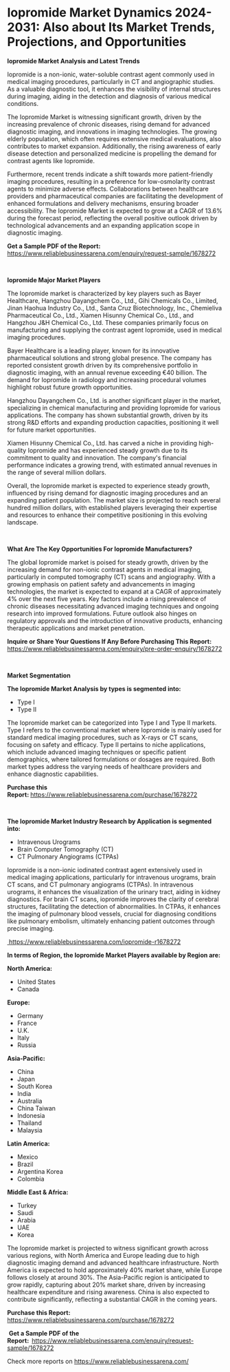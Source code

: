 <p><h1>Iopromide Market Dynamics 2024-2031: Also about Its Market Trends, Projections, and Opportunities</h1></p><p><strong>Iopromide Market Analysis and Latest Trends</strong></p>
<p><p>Iopromide is a non-ionic, water-soluble contrast agent commonly used in medical imaging procedures, particularly in CT and angiographic studies. As a valuable diagnostic tool, it enhances the visibility of internal structures during imaging, aiding in the detection and diagnosis of various medical conditions.</p><p>The Iopromide Market is witnessing significant growth, driven by the increasing prevalence of chronic diseases, rising demand for advanced diagnostic imaging, and innovations in imaging technologies. The growing elderly population, which often requires extensive medical evaluations, also contributes to market expansion. Additionally, the rising awareness of early disease detection and personalized medicine is propelling the demand for contrast agents like Iopromide.</p><p>Furthermore, recent trends indicate a shift towards more patient-friendly imaging procedures, resulting in a preference for low-osmolarity contrast agents to minimize adverse effects. Collaborations between healthcare providers and pharmaceutical companies are facilitating the development of enhanced formulations and delivery mechanisms, ensuring broader accessibility. The Iopromide Market is expected to grow at a CAGR of 13.6% during the forecast period, reflecting the overall positive outlook driven by technological advancements and an expanding application scope in diagnostic imaging.</p></p>
<p><strong>Get a Sample PDF of the Report:&nbsp;</strong> <a href="https://www.reliablebusinessarena.com/enquiry/request-sample/1678272?utm_campaign=1902&utm_medium=2&utm_source=Github&utm_content=ia&utm_term=28122024&utm_id=iopromide">https://www.reliablebusinessarena.com/enquiry/request-sample/1678272</a></p>
<p>&nbsp;</p>
<p><strong>Iopromide Major Market Players</strong></p>
<p><p>The Iopromide market is characterized by key players such as Bayer Healthcare, Hangzhou Dayangchem Co., Ltd., Gihi Chemicals Co., Limited, Jinan Haohua Industry Co., Ltd., Santa Cruz Biotechnology, Inc., Chemieliva Pharmaceutical Co., Ltd., Xiamen Hisunny Chemical Co., Ltd., and Hangzhou J&H Chemical Co., Ltd. These companies primarily focus on manufacturing and supplying the contrast agent Iopromide, used in medical imaging procedures.</p><p>Bayer Healthcare is a leading player, known for its innovative pharmaceutical solutions and strong global presence. The company has reported consistent growth driven by its comprehensive portfolio in diagnostic imaging, with an annual revenue exceeding €40 billion. The demand for Iopromide in radiology and increasing procedural volumes highlight robust future growth opportunities.</p><p>Hangzhou Dayangchem Co., Ltd. is another significant player in the market, specializing in chemical manufacturing and providing Iopromide for various applications. The company has shown substantial growth, driven by its strong R&D efforts and expanding production capacities, positioning it well for future market opportunities.</p><p>Xiamen Hisunny Chemical Co., Ltd. has carved a niche in providing high-quality Iopromide and has experienced steady growth due to its commitment to quality and innovation. The company's financial performance indicates a growing trend, with estimated annual revenues in the range of several million dollars.</p><p>Overall, the Iopromide market is expected to experience steady growth, influenced by rising demand for diagnostic imaging procedures and an expanding patient population. The market size is projected to reach several hundred million dollars, with established players leveraging their expertise and resources to enhance their competitive positioning in this evolving landscape.</p></p>
<p>&nbsp;</p>
<p><strong>What Are The Key Opportunities For Iopromide Manufacturers?</strong></p>
<p><p>The global Iopromide market is poised for steady growth, driven by the increasing demand for non-ionic contrast agents in medical imaging, particularly in computed tomography (CT) scans and angiography. With a growing emphasis on patient safety and advancements in imaging technologies, the market is expected to expand at a CAGR of approximately 4% over the next five years. Key factors include a rising prevalence of chronic diseases necessitating advanced imaging techniques and ongoing research into improved formulations. Future outlook also hinges on regulatory approvals and the introduction of innovative products, enhancing therapeutic applications and market penetration.</p></p>
<p><strong>Inquire or Share Your Questions If Any Before Purchasing This Report:</strong> <a href="https://www.reliablebusinessarena.com/enquiry/pre-order-enquiry/1678272?utm_campaign=1902&utm_medium=2&utm_source=Github&utm_content=ia&utm_term=28122024&utm_id=iopromide">https://www.reliablebusinessarena.com/enquiry/pre-order-enquiry/1678272</a></p>
<p>&nbsp;</p>
<p><strong>Market Segmentation</strong></p>
<p><strong>The Iopromide Market Analysis by types is segmented into:</strong></p>
<p><ul><li>Type I</li><li>Type II</li></ul></p>
<p><p>The Iopromide market can be categorized into Type I and Type II markets. Type I refers to the conventional market where Iopromide is mainly used for standard medical imaging procedures, such as X-rays or CT scans, focusing on safety and efficacy. Type II pertains to niche applications, which include advanced imaging techniques or specific patient demographics, where tailored formulations or dosages are required. Both market types address the varying needs of healthcare providers and enhance diagnostic capabilities.</p></p>
<p><strong>Purchase this Report:&nbsp;</strong><a href="https://www.reliablebusinessarena.com/purchase/1678272?utm_campaign=1902&utm_medium=2&utm_source=Github&utm_content=ia&utm_term=28122024&utm_id=iopromide">https://www.reliablebusinessarena.com/purchase/1678272</a></p>
<p>&nbsp;</p>
<p><strong>The Iopromide Market Industry Research by Application is segmented into:</strong></p>
<p><ul><li>Intravenous Urograms</li><li>Brain Computer Tomography (CT)</li><li>CT Pulmonary Angiograms (CTPAs)</li></ul></p>
<p><p>Iopromide is a non-ionic iodinated contrast agent extensively used in medical imaging applications, particularly for intravenous urograms, brain CT scans, and CT pulmonary angiograms (CTPAs). In intravenous urograms, it enhances the visualization of the urinary tract, aiding in kidney diagnostics. For brain CT scans, iopromide improves the clarity of cerebral structures, facilitating the detection of abnormalities. In CTPAs, it enhances the imaging of pulmonary blood vessels, crucial for diagnosing conditions like pulmonary embolism, ultimately enhancing patient outcomes through precise imaging.</p></p>
<p><a href="https://www.reliablebusinessarena.com/iopromide-r1678272?utm_campaign=1902&utm_medium=2&utm_source=Github&utm_content=ia&utm_term=28122024&utm_id=iopromide">&nbsp;https://www.reliablebusinessarena.com/iopromide-r1678272</a></p>
<p><strong>In terms of Region, the Iopromide Market Players available by Region are:</strong></p>
<p>
    <p> <strong> North America: </strong>
        <ul>
            <li>United States</li>
            <li>Canada</li>
        </ul>
        </p> 
    <p> <strong> Europe: </strong>
        <ul>
            <li>Germany</li>
            <li>France</li>
            <li>U.K.</li>
            <li>Italy</li>
            <li>Russia</li>
        </ul>
        </p> 
    <p> <strong> Asia-Pacific: </strong>
        <ul>
            <li>China</li>
            <li>Japan</li>
            <li>South Korea</li>
            <li>India</li>
            <li>Australia</li>
            <li>China Taiwan</li>
            <li>Indonesia</li>
            <li>Thailand</li>
            <li>Malaysia</li>
        </ul>
        </p> 
    <p> <strong> Latin America: </strong>
        <ul>
            <li>Mexico</li>
            <li>Brazil</li>
            <li>Argentina Korea</li>
            <li>Colombia</li>
        </ul>
        </p> 
    <p> <strong> Middle East & Africa: </strong>
        <ul>
            <li>Turkey</li>
            <li>Saudi</li>
            <li>Arabia</li>
            <li>UAE</li>
            <li>Korea</li>
        </ul>
    </p>
    </p>
<p><p>The Iopromide market is projected to witness significant growth across various regions, with North America and Europe leading due to high diagnostic imaging demand and advanced healthcare infrastructure. North America is expected to hold approximately 40% market share, while Europe follows closely at around 30%. The Asia-Pacific region is anticipated to grow rapidly, capturing about 20% market share, driven by increasing healthcare expenditure and rising awareness. China is also expected to contribute significantly, reflecting a substantial CAGR in the coming years.</p></p>
<p><strong>Purchase this Report: </strong><a href="https://www.reliablebusinessarena.com/purchase/1678272?utm_campaign=1902&utm_medium=2&utm_source=Github&utm_content=ia&utm_term=28122024&utm_id=iopromide">https://www.reliablebusinessarena.com/purchase/1678272</a></p>
<p>&nbsp;<strong>Get a Sample PDF of the Report:&nbsp;&nbsp;</strong><a href="https://www.reliablebusinessarena.com/enquiry/request-sample/1678272?utm_campaign=1902&utm_medium=2&utm_source=Github&utm_content=ia&utm_term=28122024&utm_id=iopromide">https://www.reliablebusinessarena.com/enquiry/request-sample/1678272</a></p>
<p><strong></strong></p>
<p>Check more reports on <a href="https://www.reliablebusinessarena.com/?utm_campaign=1902&utm_medium=2&utm_source=Github&utm_content=ia&utm_term=28122024&utm_id=iopromide">https://www.reliablebusinessarena.com/</a></p>